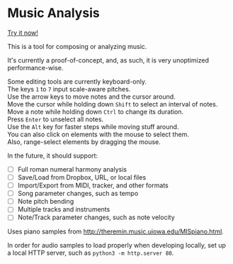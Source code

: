 # Music Analysis

[Try it now!](https://hlorenzi.github.io/musicanalysis/)

This is a tool for composing or analyzing music.

It's currently a proof-of-concept, and, as such, it is
very unoptimized performance-wise.

Some editing tools are currently keyboard-only.  
The keys `1` to `7` input scale-aware pitches.  
Use the arrow keys to move notes and the cursor around.  
Move the cursor while holding down `Shift` to select an interval of notes.  
Move a note while holding down `Ctrl` to change its duration.  
Press `Enter` to unselect all notes.  
Use the `Alt` key for faster steps while moving stuff around.  
You can also click on elements with the mouse to select them.  
Also, range-select elements by dragging the mouse.  

In the future, it should support:

- [ ] Full roman numeral harmony analysis
- [ ] Save/Load from Dropbox, URL, or local files
- [ ] Import/Export from MIDI, tracker, and other formats
- [ ] Song parameter changes, such as tempo
- [ ] Note pitch bending
- [ ] Multiple tracks and instruments
- [ ] Note/Track parameter changes, such as note velocity

Uses piano samples from <http://theremin.music.uiowa.edu/MISpiano.html>.

In order for audio samples to load properly when developing locally,
set up a local HTTP server, such as `python3 -m http.server 80`.